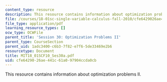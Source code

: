 ```yaml
---
content_type: resource
description: This resource contains information about optimization problems II.
file: /courses/18-01sc-single-variable-calculus-fall-2010/cfe6429026ae441c61a097904ccda0cb_MIT18_01SCF10_Ses30a.pdf
file_type: application/pdf
learning_resource_types: []
ocw_type: OCWFile
parent_title: 'Session 30: Optimization Problems II'
parent_type: CourseSection
parent_uid: 1adc3400-c6b3-7f82-e7f6-5de33469e2b6
resourcetype: Document
title: MIT18_01SCF10_Ses30a.pdf
uid: cfe64290-26ae-441c-61a0-97904ccda0cb
---
```

This resource contains information about optimization problems II.

